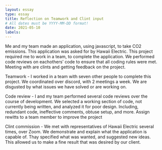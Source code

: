 ```yaml
---
layout: essay
type: essay
title: Reflection on Teamwork and Clint input
# All dates must be YYYY-MM-DD format!
date: 2021-05-10
labels:
---
```


Me and my team made an application, using javascript, to take CO2 emissions. This application was asked for by Hawaii Electric. This project required me to work in a team, to complete the application. We performed code reviews on eachothers’ code to ensure that all coding rules were met. Meeting with are clints and getting feedback on the project.

Teamwork - I worked in a team with seven other people to complete this project. We coordinated over discord, with 2 meetings a week. We are disgusted by what issues we have solved or are working on.

Code review - I and my team performed several code reviews over the course of development. We selected a working section of code, not currently being written, and analyzed it for poor design. Including, redundant code, ineffective comments, obtuse setup, and more. Assign rewitts to a team member to improve the project

Clint commission - We met with representatives of Hawaii Electric several times, over Zoom. We demonstrate and explain what the application is capable of. Thay specified what was wanted, and suggested new ideas. This allowed us to make a fine result that was desired by our client.
